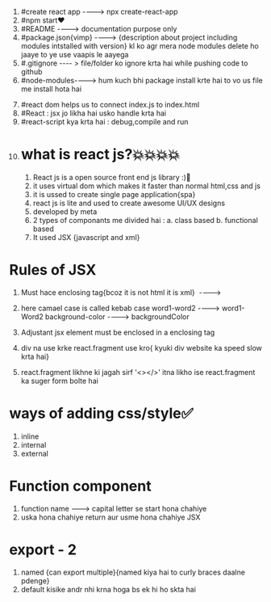 1. #create react app ----> npx create-react-app <appname>
2. #npm start❤️
3. #README ----> documentation purpose only
4. #package.json{vimp} ----> {description about project including modules intstalled with version} kl ko agr mera node modules delete ho jaaye to ye use vaapis le aayega
5. #.gitignore ---- > file/folder ko ignore krta hai while pushing code to github
6. #node-modules----> hum kuch bhi package install krte hai to vo us file me install hota hai

<!-- ------------------------------------------------------ -->
7. #react dom helps us to connect index.js to index.html
8. #React : jsx jo likha hai usko handle krta hai
9. #react-script kya krta hai : debug,compile and run
<!-- ------------------------------------------------------ -->

10. # what is react js?💥💥💥💥
    1. React js is a open source front end js library :)🤖
    2. it uses virtual dom which makes it faster than normal html,css and js
    3. it is ussed to create single page application{spa}
    4. react js is lite and used to create awesome UI/UX designs
    5. developed by meta
    6. 2 types of componants me divided hai :
        a. class based
        b. functional based
    7. It used JSX {javascript and xml}

<!-- ----------------------------------------------------------- -->
# Rules of JSX
1. Must hace enclosing tag{bcoz it is not html it is xml}
<img src=" "> ----> <img src="" />

2. here camael case is called kebab case
word1-word2  ----> word1-Word2
background-color ----> backgroundColor

3. Adjustant jsx element must be enclosed in a enclosing tag
4. div na use krke react.fragment use kro{ kyuki div website ka speed slow krta hai}
5. react.fragment likhne ki jagah sirf '<></>' itna likho ise react.fragment ka suger form bolte hai

<!-- ------------------------------------------------------------- -->
# ways of adding css/style✅
1. inline
2. internal
3. external

# Function component
1. function name ---> capital letter se start hona chahiye
2. uska hona chahiye return aur usme hona chahiye JSX

# export - 2
1. named {can export multiple}{named kiya hai to curly braces daalne pdenge}
2. default kisike andr nhi krna hoga bs ek hi ho skta hai